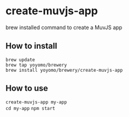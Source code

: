 # create-muvjs-app
brew installed command to create a MuvJS app

## How to install
`brew update`\
`brew tap yoyomo/brewery`\
`brew install yoyomo/brewery/create-muvjs-app`

## How to use
`create-muvjs-app my-app`\
`cd my-app`
`npm start`
